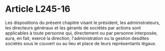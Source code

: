# Article L245-16

Les dispositions du présent chapitre visant le président, les administrateurs, les directeurs généraux et les gérants de sociétés par actions sont applicables à toute personne qui, directement ou par personne interposée, aura, en fait, exercé la direction, l'administration ou la gestion desdites sociétés sous le couvert ou au lieu et place de leurs représentants légaux.
